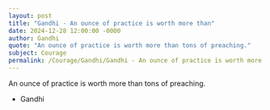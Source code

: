 ```yaml
---
layout: post
title: "Gandhi - An ounce of practice is worth more than"
date: 2024-12-28 12:00:00 -0000
author: Gandhi
quote: "An ounce of practice is worth more than tons of preaching."
subject: Courage
permalink: /Courage/Gandhi/Gandhi - An ounce of practice is worth more than
---
```


An ounce of practice is worth more than tons of preaching.

- Gandhi
